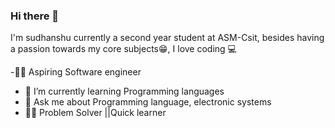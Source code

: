 ### Hi there 👋
I'm  sudhanshu currently a second year student at ASM-Csit, besides having a passion towards my core subjects😁, I love coding 💻

-👨‍💻 Aspiring Software engineer 
- 🌱 I’m currently learning Programming languages 
- 💬 Ask me about Programming language, electronic systems 
- 👨‍🎓 Problem Solver ||Quick learner 
